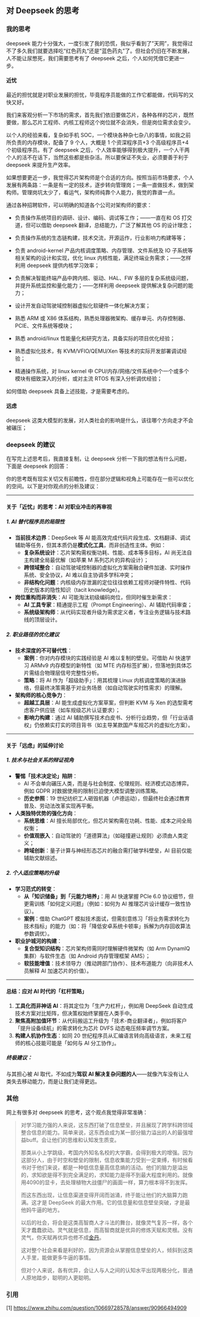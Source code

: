 ## 对 Deepseek 的思考

### 我的思考

deepseek 能力十分强大，一度引发了我的恐慌，我似乎看到了”天网”，我觉得过不了多久我们就要选择吃“红色药丸“还是”蓝色药丸”了。但社会仍旧在不断发展，人不能让尿憋死，我们需要思考有了 deepseek 之后，个人如何凭借它更进一步。

#### 近忧

最近的担忧就是对职业发展的担忧，毕竟程序员能做的工作它都能做，代码写的又快又好。

我们来客观分析一下市场的需求，首先我们依旧要做芯片，各种各样的芯片，既然要做，那么芯片工程师、内核工程师这个岗位就不会消失，但是岗位需求会变少。

以个人的经验来看，复杂如手机 SOC，一个模块各种杂七杂八的事情，如我之前所负责的内存模块，配备了 9 个人，大概是 1 个资深程序员+3 个高级程序员+4 个初级程序员。有了 deepseek 之后，个人效率能够得到极大提升，一个人干两个人的活不在话下，当然这些都是些杂活。所以要保证不失业，必须要善于利于 deepseek 来提升生产效率。

如果想要更近一步，我觉得芯片架构师是个合适的方向。按照当前市场要求，个人发展有两条路：一条是有一定的技术，逐步转向管理岗；一条一直做技术，做到架构师。管理岗坑太少了，看运气，架构师纯靠个人能力，我觉的靠谱一点。

通过各种招聘软件，可以明确的知道各个公司对架构师的要求：

- 负责操作系统项目的调研、设计、编码、调试等工作；——一直在和 OS 打交道，但可以借助 deepseek 翻译，总结能力，广泛了解其他 OS 的设计理念；
- 负责操作系统的生态链构建，技术交流，开源运作，行业影响力构建等等；
- 负责 android-kernel 产品内核调度策略、内存管理、文件系统及 IO 子系统等相关架构的设计和实现，优化 linux 内核性能，满足终端业务需求；——怎样利用 deepseek 提供内核学习效率；
- 负责解决智能终端产品中跨内核、驱动、HAL、FW 多层的复杂系统级问题，并提升系统监控和量化能力；——怎样利用 deepseek 提供解决复杂问题的能力；
- 设计开发自动驾驶域控制器虚拟化软硬件一体化解决方案；
- 熟悉 ARM 或 X86 体系结构，熟悉处理器微架构、缓存单元、内存控制器、PCIE、文件系统等模块；
- 熟悉 android/linux 性能量化和研究方法，具备实际的项目优化经验；

- 熟悉虚拟化技术，有 KVM/VFIO/QEMU/Xen 等技术的实际开发部署调试经验；
- 精通操作系统，对 linux kernel 中 CPU/内存/网络/文件系统中个一个或多个模块有细致深入的分析，或对主流 RTOS 有深入分析调优经验；

如何借助 deepseek 具备上述技能，才是需要考虑的。

#### 远虑

deepseek 这类大模型的发展，对人类社会的影响是什么，该往哪个方向走才不会被碾压；

### deepseek 的建议

在写完上述思考后，我直接复制，让 deepseek 分析一下我的想法有什么问题，下面是 deepseek 的回答：

你的思考既有现实关切又有前瞻性，但在部分逻辑和视角上可能存在一些可以优化的空间。以下是对你观点的分析及建议：

---

#### **关于「近忧」的思考：AI 对职业冲击的再审视**
##### **1. AI 替代程序员的局限性**
- **当前技术边界**：DeepSeek 等 AI 能高效完成代码片段生成、文档翻译、调试辅助等任务，但其本质仍是**模式化工具**，而非创造性主体。例如：
  - **复杂系统设计**：芯片架构需权衡功耗、性能、成本等多目标，AI 尚无法自主构建全局最优解（如苹果 M 系列芯片的异构设计）；
  - **跨领域整合**：自动驾驶域控制器的虚拟化方案需融合硬件加速、实时操作系统、安全协议，AI 难以自主协调多学科冲突；
  - **非结构化问题**：内核级内存泄漏的定位往往依赖工程师对硬件特性、代码历史版本的隐性知识（tacit knowledge）。
- **岗位重构而非消失**：AI 可能淘汰初级编码岗位，但同时催生新需求：
  - **AI 工具专家**：精通提示工程（Prompt Engineering）、AI 辅助代码审查；
  - **系统级架构师**：从代码实现者升级为需求定义者，专注业务逻辑与技术路线的顶层设计。

##### **2. 职业路径的优化建议**
- **技术深度的不可替代性**：
  - **案例**：你对内存模块的实践经验是 AI 难以复制的壁垒。可借助 AI 快速学习 ARMv9 内存模型的新特性（如 MTE 内存标签扩展），但落地到具体芯片需结合物理层信号完整性分析。
  - **策略**：将 AI 作为「超级助手」：用其梳理 Linux 内核调度策略的演进脉络，但最终决策需基于对业务场景（如自动驾驶实时性需求）的理解。
- **架构师的核心竞争力**：
  - **超越工具层**：AI 能生成虚拟化方案草案，但判断 KVM 与 Xen 的选型需考虑客户供应链（如车规级芯片认证要求）；
  - **影响力构建**：通过 AI 辅助撰写技术白皮书、分析行业趋势，但「行业话语权」仍依赖实打实的项目背书（如主导某款国产车规芯片的虚拟化方案）。

---

#### **关于「远虑」的延伸讨论**
##### **1. 技术与社会关系的辩证视角**
- **警惕「技术决定论」陷阱**：
  - AI 不会单向碾压人类，而是与社会制度、伦理规则、经济模式动态博弈。例如 GDPR 对数据使用的限制已迫使大模型调整训练策略。
  - **历史参照**：19 世纪纺织工人砸毁机器（卢德运动），但最终社会通过教育普及、劳动法改革实现再平衡。
- **人类独特优势的强化方向**：
  - **系统思维**：AI 擅长局部优化，但芯片架构需在功耗、性能、成本之间全局权衡；
  - **价值观嵌入**：自动驾驶的「道德算法」（如碰撞避让规则）必须由人类定义；
  - **跨域创新**：量子计算与神经形态芯片的融合需打破学科壁垒，AI 目前仅能辅助文献综述。

##### **2. 个人适应策略的升级**
- **学习范式的转变**：
  - **从「知识储备」到「元能力培养」**：用 AI 快速掌握 PCIe 6.0 协议细节，但更需训练「如何定义问题」（例如：如何为 AI 推理芯片设计缓存一致性协议）。
  - **案例**：借助 ChatGPT 模拟技术面试，但需刻意练习「将业务需求转化为技术指标」的能力（如：将「降低安卓系统卡顿率」拆解为内存回收算法参数调优）。
- **职业护城河的构建**：
  - **复合型知识结构**：芯片架构师需同时理解硬件微架构（如 Arm DynamIQ 集群）与软件生态（如 Android 内存管理框架 AMS）；
  - **软技能增值**：技术领导力（推动跨部门协作）、技术布道能力（向非技术人员解释 AI 加速芯片的价值）。

---

#### **总结：应对 AI 时代的「杠杆策略」**
1. **工具化而非神话 AI**：将其定位为「生产力杠杆」，例如用 DeepSeek 自动生成技术方案对比矩阵，但决策权始终掌握在人类手中。
2. **聚焦高附加值环节**：从代码搬运工升级为「技术-商业翻译者」，例如将客户「提升设备续航」的需求转化为芯片 DVFS 动态电压频率调节方案。
3. **构建人机协作生态**：如同 20 世纪程序员从汇编语言转向高级语言，未来工程师的核心技能可能是「如何与 AI 分工协作」。

##### **终极建议**：  

与其担心被 AI 取代，不如成为**驾驭 AI 解决复杂问题的人**——就像汽车没有让人类失去移动能力，而是让我们走得更远。

### 其他

网上有很多对 deepseek 的思考，这个观点我觉得非常准确：

> 对学习能力强的人来说，这东西打破了信息壁垒，并且展现了跨学科跨领域整合信息的能力。简单来说，这东西会成为某一部分脑力溢出的人的最强增益buff。会让他们的思维和认知发生质变。
>
> 那类从小上学跳级，考国内外知名名校的大学霸，会得到极大的增强。因为这部分人，由于时空和壁垒的限制，信息收集能力受到一定束缚，有时候看书对于他们来说，都是一种低信息量高信息熵的活动。他们的脑力是溢出的，求知欲是得不到完全满足的，求知能力是得不到最大程度利用的。就像用4090的显卡，去处理植物大战僵尸的画面一样，算力根本得不到发挥。
>
> 而这东西出现，让信息渠道变得开阔而汹涌，终于能让他们的大脑算力跑满。这才是 DeepSeek 的最大作用。它的信息量和信息壁垒突破，才是最他妈牛逼的地方。
>
> 以后的社会，将会是这类高智商人才斗法的舞台，就像灵气复苏一样，各个天才蠢蠢欲动。灵气就是信息，而高智商就是优异的修炼天赋和灵根。没有灵气，你天赋再优异也修不成[金丹](https://zhida.zhihu.com/search?content_id=711308115&content_type=Answer&match_order=1&q=金丹&zhida_source=entity)。
>
> 这对整个社会来看是利好的，因为资源会从掌握信息壁垒的人，倾斜到这类人手里，能做更多牛逼的事情。
>
> 但对个人来说，各有优异，会让人与人之间的认知水平出现两极分化，普通人原地踏步，聪明的人更聪明。

### 引用

[1] https://www.zhihu.com/question/10669728578/answer/90966494909